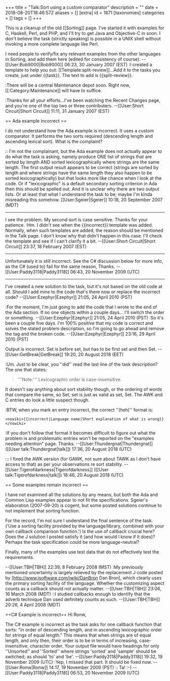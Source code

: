 +++
title = "Talk:Sort using a custom comparator"
description = ""
date = 2018-08-20T18:46:57Z
aliases = []
[extra]
id = 1871
[taxonomies]
categories = []
tags = []
+++

This is a cleanup of the old [[Sorting]] page.  I've started it with examples for C, Haskell, Perl, and PHP, and I'll try to get Java and Objective-C in soon.  I don't believe the task (strictly speaking) is possible in a UNIX shell without invoking a more complete language like Perl.

I need people to verify/fix any relevant examples from the other languages in Sorting, and add them here (edited for consistency of course).  --[[User:Bob9000|Bob9000]] 06:23, 30 January 2007 (EST)
:I created a template to help you out: [[Template:split-review]]...Add it to the tasks you create, just under <nowiki>{{task}}</nowiki>.  The text to add is <nowiki>{{split-review}}</nowiki>.

:There will be a central Maintenance depot soon.  Right now, [[:Category:Maintenance]] will have to suffice.  

:Thanks for all your efforts...I've been watching the Recent Changes page, and you're one of the top two or three contributers. --[[User:Short Circuit|Short Circuit]] 11:11, 31 January 2007 (EST)

== Ada example incorrect ==

I do not understand how the Ada example is incorrect. 
It uses a custom comparator.
It performs the two sorts required (descending length and ascending lexical sort).
What is the complaint?

:: I'm not the complainant, but the Ada example does not actually appear to do what the task is asking, namely produce ONE list of strings that are sorted by length AND sorted lexicographically where strings are the same length. The first output result appears to be correct (strings are sorted by length and where strings have the same length they also happen to be sorted lexicographically) but that looks more like chance when I look at the code. Or if "lexicographic" is a default secondary sorting criterion in Ada then this should be spelled out. And it is unclear why there are two output lists. Or at least that what I understand the task to be; maybe I'm kinda misreading this somehow. [[User:Sgeier|Sgeier]] 10:18, 20 September 2007 (MDT)

---------------------

I see the problem. My second sort is case sensitive. Thanks for your patience.
:Hm.  I didn't see when the <nowiki>{{incorrect}}</nowiki> template was added.  Normally, when such templates are added, the reason should be mentioned in the Talk page.  I don't know why that didn't happen in this case.  I'll check the template and see if I can't clarify it a bit. --[[User:Short Circuit|Short Circuit]] 23:37, 18 February 2007 (EST)

---------------------
Unfortunately it is still incorrect. See the C# discussion below for more info, as the C# (used to) fail for the same reason, Thanks. --[[User:Paddy3118|Paddy3118]] 06:43, 20 November 2009 (UTC)

---------------------
I've created a new solution to the task, but it's not based on the old code at all.  Should I add mine to the code that's there now or replace the incorrect code? --[[User:Ezephyr|Ezephyr]] 21:05, 24 April 2010 (PST)

:For the moment, I'm just going to add the code that I wrote to the end of the Ada section.  If no one objects within a couple days... I'll switch the order or something. --[[User:Ezephyr|Ezephyr]] 21:05, 24 April 2010 (PST)
:So it's been a couple five days.  I'm 100% positive that my code is correct and solves the stated problem description, so I'm going to go ahead and remove the tag and the broken code.  --[[User:Ezephyr|Ezephyr]] 23:16, 29 April 2010 (PST)


Output is incorrect. Set is before set, but has to be first set and then Set.  --[[User:GetBreak|GetBreak]] 19:20, 20 August 2018 (EET)

:Um. Just to be clear, you ''did'' read the last line of the task description? The one that states: <blockquote>'''Note:'''   Lexicographic order is case-insensitive.</blockquote> It doesn't say anything about sort stability though, or the ordering of words that compare the same, so Set, set is just as valid as set, Set. The AWK and C entries do look a little suspect though.

:BTW, when you mark an entry incorrect, the correct ''(heh)'' format is: 

    <nowiki>{{incorrect|Language name|Short explanation of what is wrong}}</nowiki>

:If you don't follow that format it becomes difficult to figure out what the problem is and problematic entries won't be reported on the "examples needing attention" page. Thanks. --[[User:Thundergnat|Thundergnat]] ([[User talk:Thundergnat|talk]]) 17:36, 20 August 2018 (UTC)


::: I fixed the AWK version (for GAWK, not sure about TAWK as I don't have access to that) as per your observations re sort stability. --[[User:Tigerofdarkness|Tigerofdarkness]] ([[User talk:Tigerofdarkness|talk]]) 18:46, 20 August 2018 (UTC)

== Some examples remain incorrect ==

I have not examined all the solutions by any means, but both the Ada and Common Lisp examples appear to not fit the specifications. Sgeier's elaboration (2007-09-20) is cogent, but some posted solutions continue to not implement that sorting function.

For the record, I'm not sure I understand the final sentence of the task. ('Use a sorting facility provided by the language/library, combined with your own callback comparison function.') Is the use of callback crucial here?  Does the J solution I posted satisfy it (and how would I know if it does)? Perhaps the task specification could be more language-neutral?

Finally, many of the examples use test data that do not effectively test the requirements.

--[[User:TBH|TBH]] 22:39, 8 February 2008 (MST)
:My previously mentioned uncertainty is largely relieved by the replacement J code posted by [http://www.jsoftware.com/jwiki/DanBron Dan Bron], which clearly uses the primary sorting facility of the language. Whether the customizing aspect counts as a callback should not actually matter. --[[User:TBH|TBH]] 23:06, 16 March 2008 (MDT)
::I studied callbacks enough to identify that the adverb technique Dan used definitely counts as such. --[[User:TBH|TBH]] 20:26, 4 April 2008 (MDT)


==C# Example is incorrect==
Hi Ronw,

The C# example is incorrect as the task asks for one callback function that sorts: "in order of descending length, and in ascending lexicographic order for strings of equal length."
This means that when strings are of equal length, and only then, their order is to be in terms of increasing, case-insensitive, character order.
Your output file would have headings for only ''Unsorted'' and ''Sorted'' where strings 'sorted' and 'sample' should be switched; as should 'to' and 'be'. --[[User:Paddy3118|Paddy3118]] 19:32, 19 November 2009 (UTC)
:Yep, I missed that part. It should be fixed now. --[[User:Ronw|Ronw]] 14:17, 19 November 2009 (PST)
:: Ta! :-)     --[[User:Paddy3118|Paddy3118]] 06:53, 20 November 2009 (UTC)
